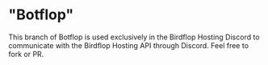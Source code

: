 # "Botflop"
This branch of Botflop is used exclusively in the Birdflop Hosting Discord to communicate with the Birdflop Hosting API through Discord. Feel free to fork or PR.
